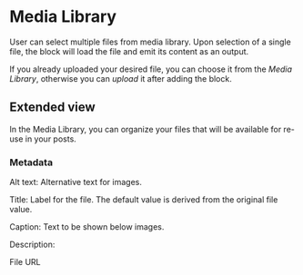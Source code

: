 # Media Library

User can select multiple files from media library. Upon selection of a single file, the block will load the file and emit its content as an output.

If you already uploaded your desired file, you can choose it from the _Media Library_, otherwise you can _upload_ it after adding the block.

## Extended view

In the Media Library, you can organize your files that will be available for re-use in your posts.

### Metadata

Alt text: Alternative text for images.

Title: Label for the file. The default value is derived from the original file value.

Caption: Text to be shown below images.

Description:

File URL
